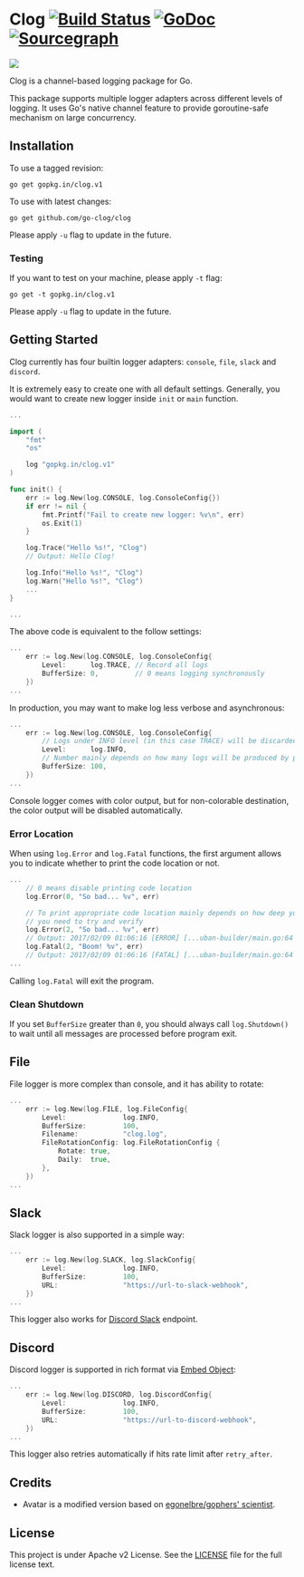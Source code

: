 # Clog [![Build Status](https://travis-ci.org/go-clog/clog.svg?branch=master)](https://travis-ci.org/go-clog/clog) [![GoDoc](https://godoc.org/gopkg.in/clog.v1?status.svg)](https://godoc.org/gopkg.in/clog.v1) [![Sourcegraph](https://sourcegraph.com/github.com/go-clog/clog/-/badge.svg)](https://sourcegraph.com/github.com/go-clog/clog?badge)

![](https://avatars1.githubusercontent.com/u/25576866?v=3&s=200)

Clog is a channel-based logging package for Go.

This package supports multiple logger adapters across different levels of logging. It uses Go's native channel feature to provide goroutine-safe mechanism on large concurrency.

## Installation

To use a tagged revision:

	go get gopkg.in/clog.v1

To use with latest changes:

	go get github.com/go-clog/clog
    
Please apply `-u` flag to update in the future.

### Testing

If you want to test on your machine, please apply `-t` flag:

	go get -t gopkg.in/clog.v1

Please apply `-u` flag to update in the future.

## Getting Started

Clog currently has four builtin logger adapters: `console`, `file`, `slack` and `discord`.

It is extremely easy to create one with all default settings. Generally, you would want to create new logger inside `init` or `main` function.

```go
...

import (
	"fmt"
	"os"

	log "gopkg.in/clog.v1"
)

func init() {
	err := log.New(log.CONSOLE, log.ConsoleConfig{})
	if err != nil {
		fmt.Printf("Fail to create new logger: %v\n", err)
		os.Exit(1)
	}

	log.Trace("Hello %s!", "Clog")
	// Output: Hello Clog!

	log.Info("Hello %s!", "Clog")
	log.Warn("Hello %s!", "Clog")
	...
}

...
```

The above code is equivalent to the follow settings:

```go
...
	err := log.New(log.CONSOLE, log.ConsoleConfig{
		Level:      log.TRACE, // Record all logs
		BufferSize: 0,         // 0 means logging synchronously
	})
...
```

In production, you may want to make log less verbose and asynchronous:

```go
...
	err := log.New(log.CONSOLE, log.ConsoleConfig{
		// Logs under INFO level (in this case TRACE) will be discarded
		Level:      log.INFO, 
		// Number mainly depends on how many logs will be produced by program, 100 is good enough
		BufferSize: 100,      
	})
...
```

Console logger comes with color output, but for non-colorable destination, the color output will be disabled automatically.

### Error Location

When using `log.Error` and `log.Fatal` functions, the first argument allows you to indicate whether to print the code location or not. 

```go
...
	// 0 means disable printing code location
	log.Error(0, "So bad... %v", err)

	// To print appropriate code location mainly depends on how deep your call stack is, 
	// you need to try and verify
	log.Error(2, "So bad... %v", err)
	// Output: 2017/02/09 01:06:16 [ERROR] [...uban-builder/main.go:64 main()] ...
	log.Fatal(2, "Boom! %v", err)
	// Output: 2017/02/09 01:06:16 [FATAL] [...uban-builder/main.go:64 main()] ...
...
```

Calling `log.Fatal` will exit the program.

### Clean Shutdown

If you set `BufferSize` greater than `0`, you should always call `log.Shutdown()` to wait until all messages are processed before program exit.

## File

File logger is more complex than console, and it has ability to rotate:

```go
...
	err := log.New(log.FILE, log.FileConfig{
		Level:              log.INFO, 
		BufferSize:         100,  
		Filename:           "clog.log",  
		FileRotationConfig: log.FileRotationConfig {
			Rotate: true,
			Daily:  true,
		},
	})
...
```

## Slack

Slack logger is also supported in a simple way:

```go
...
	err := log.New(log.SLACK, log.SlackConfig{
		Level:              log.INFO, 
		BufferSize:         100,  
		URL:                "https://url-to-slack-webhook",  
	})
...
```

This logger also works for [Discord Slack](https://discordapp.com/developers/docs/resources/webhook#execute-slackcompatible-webhook) endpoint.

## Discord

Discord logger is supported in rich format via [Embed Object](https://discordapp.com/developers/docs/resources/channel#embed-object):

```go
...
	err := log.New(log.DISCORD, log.DiscordConfig{
		Level:              log.INFO, 
		BufferSize:         100,  
		URL:                "https://url-to-discord-webhook",  
	})
...
```

This logger also retries automatically if hits rate limit after `retry_after`.

## Credits

- Avatar is a modified version based on [egonelbre/gophers' scientist](https://github.com/egonelbre/gophers/blob/master/vector/science/scientist.svg).

## License

This project is under Apache v2 License. See the [LICENSE](LICENSE) file for the full license text.
